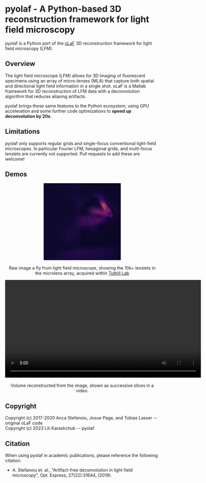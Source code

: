# pyolaf - A Python-based 3D reconstruction framework for light field microscopy

pyolaf is a Python port of the [oLaF](https://gitlab.lrz.de/IP/olaf/) 3D reconstruction framework for light field microscopy (LFM). 

## Overview
  
The light field microscope (LFM) allows for 3D imaging of fluorescent specimens using an array of micro-lenses (MLA) that capture both spatial and directional light field information in a single shot. oLaF is a Matlab framework for 3D reconstruction of LFM data with a deconvolution algorithm that reduces aliasing artifacts.

pyolaf brings these same features to the Python ecosystem, using GPU acceleration and some further code optimizations to **speed up deconvolution by 20x**. 

## Limitations

pyolaf only supports regular grids and single-focus conventional light-field microscopes.
In particular Fourier LFM, hexagonal grids, and multi-focus lenslets are currently not supported.
Pull requests to add these are welcome!

## Demos

<p align="center">
<img src="https://raw.githubusercontent.com/lambdaloop/pyolaf/main/img/fly_raw.png" width="50%" >
</p>
<p align="center">
Raw image a fly from light field microscope, showing the 10k+ lenslets in the microlens array, acquired within <a href=http://faculty.washington.edu/tuthill/>Tuthill Lab</a>
</p>

<p align="center">
<video src="https://raw.githubusercontent.com/lambdaloop/pyolaf/main/img/fly_volume.mp4" width="640" controls></video>
</p>
<p align="center">
Volume reconstructed from the image, shown as successive slices in a video.
</p>


## Copyright

Copyright (c) 2017-2020 Anca Stefanoiu, Josue Page, and Tobias Lasser -- original oLaF code  
Copyright (c) 2023 Lili Karashchuk -- pyolaf

## Citation

When using pyolaf in academic publications, please reference the following citation:

- A. Stefanoiu et. al., "Artifact-free deconvolution in light field microscopy", Opt. Express, 27(22):31644, (2019).

